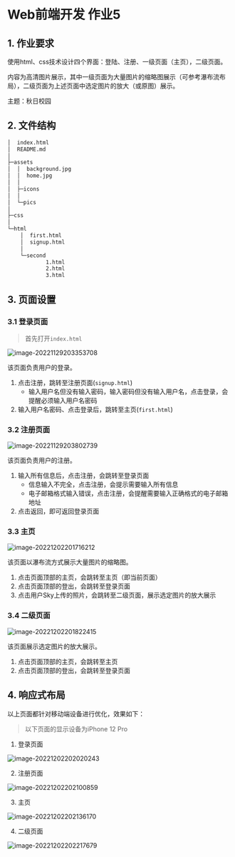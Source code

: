 # Web前端开发 作业5

## 1. 作业要求

使用html、css技术设计四个界面：登陆、注册、一级页面（主页），二级页面。

内容为高清图片展示，其中一级页面为大量图片的缩略图展示（可参考瀑布流布局），二级页面为上述页面中选定图片的放大（或原图）展示。

主题：秋日校园

## 2. 文件结构

```bash
│  index.html
│  README.md
│
├─assets
│  │  background.jpg
│  │  home.jpg
│  │
│  ├─icons
│  │
│  └─pics
│
├─css
│
└─html
    │  first.html
    │  signup.html
    │
    └─second
            1.html
            2.html
            3.html


```

## 3. 页面设置

### 3.1 登录页面

> 首先打开`index.html`

![image-20221129203353708](http://img.nebular.site/markdown/image-20221129203353708.png)

该页面负责用户的登录。

1. 点击注册，跳转至注册页面(`signup.html`)
   - 输入用户名但没有输入密码，输入密码但没有输入用户名，点击登录，会提醒必须输入用户名密码
2. 输入用户名密码、点击登录后，跳转至主页(`first.html`)

### 3.2 注册页面

![image-20221129203802739](http://img.nebular.site/markdown/image-20221129203802739.png)

该页面负责用户的注册。

1. 输入所有信息后，点击注册，会跳转至登录页面
   - 信息输入不完全，点击注册，会提示需要输入所有信息
   - 电子邮箱格式输入错误，点击注册，会提醒需要输入正确格式的电子邮箱地址
2. 点击返回，即可返回登录页面

### 3.3 主页

![image-20221202201716212](http://img.nebular.site/md/image-20221202201716212.png)

该页面以瀑布流方式展示大量图片的缩略图。

1. 点击页面顶部的主页，会跳转至主页（即当前页面）
2. 点击页面顶部的登出，会跳转至登录页面
3. 点击用户Sky上传的照片，会跳转至二级页面，展示选定图片的放大展示

### 3.4 二级页面

![image-20221202201822415](http://img.nebular.site/md/image-20221202201822415.png)

该页面展示选定图片的放大展示。

1. 点击页面顶部的主页，会跳转至主页
2. 点击页面顶部的登出，会跳转至登录页面

## 4. 响应式布局

以上页面都针对移动端设备进行优化，效果如下：

> 以下页面的显示设备为iPhone 12 Pro

1. 登录页面

![image-20221202202020243](http://img.nebular.site/md/image-20221202202020243.png)

2. 注册页面

![image-20221202202100859](http://img.nebular.site/md/image-20221202202100859.png)

3. 主页

![image-20221202202136170](http://img.nebular.site/md/image-20221202202136170.png)

4. 二级页面

![image-20221202202217679](http://img.nebular.site/md/image-20221202202217679.png)
